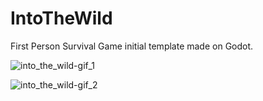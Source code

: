 ﻿# IntoTheWild

First Person Survival Game initial template made on Godot.

![into_the_wild-gif_1](https://github.com/jayypluss/IntoTheWild/assets/17395606/002d4760-cfe3-4ae8-aa11-d85945b1ec7b)

![into_the_wild-gif_2](https://github.com/jayypluss/IntoTheWild/assets/17395606/39c03696-e52a-4f20-b78f-b162c613db7d)
